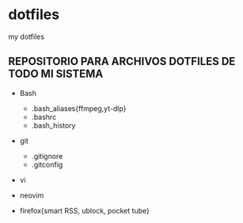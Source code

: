 # dotfiles
my dotfiles


## REPOSITORIO PARA ARCHIVOS DOTFILES DE TODO MI SISTEMA

- Bash
  - .bash_aliases{ffmpeg,yt-dlp}
  - .bashrc
  - .bash_history

- git
  - .gitignore
  - .gitconfig

- vi
- neovim
- firefox{smart RSS, ublock, pocket tube}
